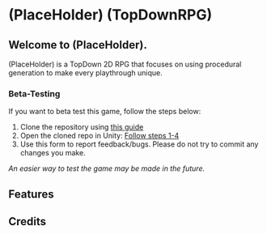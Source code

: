 # (PlaceHolder) (TopDownRPG)
## Welcome to (PlaceHolder). 
(PlaceHolder) is a TopDown 2D RPG that focuses on using procedural generation to make every playthrough unique.
### Beta-Testing
If you want to beta test this game, follow the steps below:
1. Clone the repository using [this guide](https://docs.github.com/en/repositories/creating-and-managing-repositories/cloning-a-repository)
2. Open the cloned repo in Unity: [Follow steps 1-4](https://medium.com/@lanaelfstrom/clone-unity-project-to-your-laptop-746f8c91f4d2#:~:text=Step%202%3A%20Setting,click%20on%20%E2%80%9COpen.%E2%80%9D)
3. Use this form to report feedback/bugs. Please do not try to commit any changes you make.


*An easier way to test the game may be made in the future.*
## Features 

## Credits 

